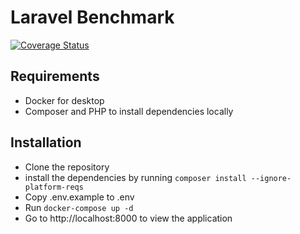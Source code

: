 # Laravel Benchmark

[![Coverage Status](https://coveralls.io/repos/github/LukasCornille/benchmark_laravel/badge.svg?branch=master)](https://coveralls.io/github/LukasCornille/benchmark_laravel?branch=master)

## Requirements

-   Docker for desktop
-   Composer and PHP to install dependencies locally

## Installation

-   Clone the repository
-   install the dependencies by running `composer install --ignore-platform-reqs`
-   Copy .env.example to .env
-   Run `docker-compose up -d`
-   Go to http://localhost:8000 to view the application
